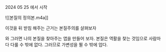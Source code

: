 2024 05 25 에서 시작

![[본질의 정의본.m4a]]


이것을 뒤 받침 해주는 근거는 본질주의를 살펴보자

와 그러면 나의 본질을 찾아주는 앱을 만들어 보자. 
본질은 역활을 찾는 것임으로 사람마다 다룰 수 밖에 없다. 그러므로 가변성을 뛸 수 밖에 업다.